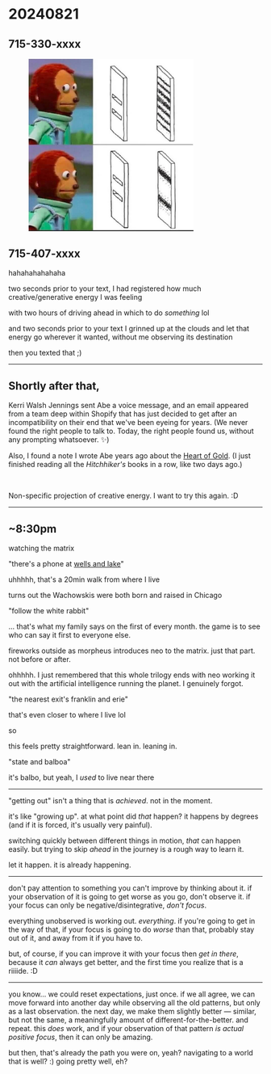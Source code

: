 # 20240821

## 715-330-xxxx

<div align="left"><figure><img src="../../.gitbook/assets/123_1.jpeg" alt="" width="327"><figcaption></figcaption></figure></div>

## 715-407-xxxx

hahahahahahaha

two seconds prior to your text, I had registered how much creative/generative energy I was feeling

with two hours of driving ahead in which to do _something_ lol

and two seconds prior to your text I grinned up at the clouds and let that energy go wherever it wanted, without me observing its destination

then you texted that ;)

***

## Shortly after that,

Kerri Walsh Jennings sent Abe a voice message, and an email appeared from a team deep within Shopify that has just decided to get after an incompatibility on their end that we've been eyeing for years. (We never found the right people to talk to. Today, the right people found us, without any prompting whatsoever. :sparkles:)

Also, I found a note I wrote Abe years ago about the [Heart of Gold](https://spaceships.fandom.com/wiki/Heart_of_Gold). (I just finished reading all the _Hitchhiker's_ books in a row, like two days ago.)

<figure><img src="../../.gitbook/assets/IMG_1592.jpeg" alt="" width="375"><figcaption></figcaption></figure>

Non-specific projection of creative energy. I want to try this again. :D

***

## \~8:30pm

watching the matrix

"there's a phone at [wells and lake](https://matrix.fandom.com/wiki/Wells_and_Lake)"

uhhhhh, that's a 20min walk from where I live

turns out the Wachowskis were both born and raised in Chicago

"follow the white rabbit"

... that's what my family says on the first of every month. the game is to see who can say it first to everyone else.

fireworks outside as morpheus introduces neo to the matrix. just that part. not before or after.

ohhhhh. I just remembered that this whole trilogy ends with neo working it out with the artificial intelligence running the planet. I genuinely forgot.

"the nearest exit's franklin and erie"

that's even closer to where I live lol

so

this feels pretty straightforward. lean in. leaning in.

"state and balboa"

it's balbo, but yeah, I _used_ to live near there

***

"getting out" isn't a thing that is _achieved_. not in the moment.

it's like "growing up". at what point did _that_ happen? it happens by degrees (and if it is forced, it's usually very painful).

switching quickly between different things in motion, _that_ can happen easily. but trying to skip _ahead_ in the journey is a rough way to learn it.

let it happen. it is already happening.

***

don't pay attention to something you can't improve by thinking about it. if your observation of it is going to get worse as you go, don't observe it. if your focus can only be negative/disintegrative, _don't focus_.

everything unobserved is working out. _everything_. if you're going to get in the way of that, if your focus is going to do _worse_ than that, probably stay out of it, and away from it if you have to.

but, of course, if you can improve it with your focus then _get in there_, because it _can_ always get better, and the first time you realize that is a riiiide. :D

***

you know... we could reset expectations, just once. if we all agree, we can move forward into another day while observing all the old patterns, but only as a last observation. the next day, we make them slightly better — similar, but not the same, a meaningfully amount of different-for-the-better. and repeat. this _does_ work, and if your observation of that pattern _is actual positive focus_, then it can only be amazing.

but then, that's already the path you were on, yeah? navigating to a world that is well? :) going pretty well, eh?
